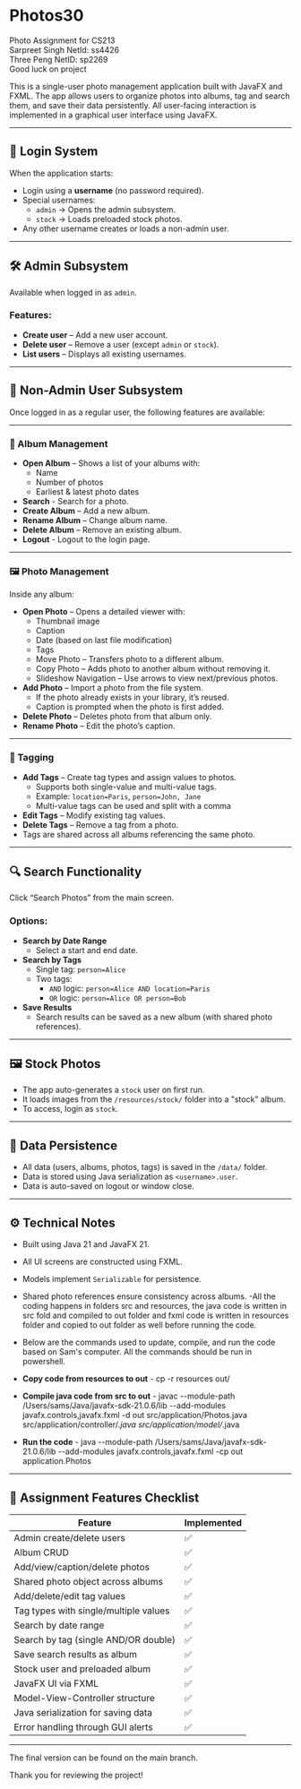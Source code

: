 # Photos30
Photo Assignment for CS213  
Sarpreet Singh NetId: ss4426  
Three Peng NetID: sp2269  
Good luck on project

This is a single-user photo management application built with JavaFX and FXML. The app allows users to organize photos into albums, tag and search them, and save their data persistently. All user-facing interaction is implemented in a graphical user interface using JavaFX.

---

## 🔐 Login System

When the application starts:

- Login using a **username** (no password required).
- Special usernames:
  - `admin` → Opens the admin subsystem.
  - `stock` → Loads preloaded stock photos.
- Any other username creates or loads a non-admin user.

---

## 🛠 Admin Subsystem

Available when logged in as `admin`.

### Features:
- **Create user** – Add a new user account.
- **Delete user** – Remove a user (except `admin` or `stock`).
- **List users** – Displays all existing usernames.

---

## 👤 Non-Admin User Subsystem

Once logged in as a regular user, the following features are available:

---

### 📂 Album Management

- **Open Album** – Shows a list of your albums with:
  - Name
  - Number of photos
  - Earliest & latest photo dates
- **Search** - Search for a photo.
- **Create Album** – Add a new album.
- **Rename Album** – Change album name.
- **Delete Album** – Remove an existing album.
- **Logout** - Logout to the login page.

---

### 🖼 Photo Management

Inside any album:

- **Open Photo** – Opens a detailed viewer with:
  - Thumbnail image
  - Caption
  - Date (based on last file modification)
  - Tags
  - Move Photo – Transfers photo to a different album.
  - Copy Photo – Adds photo to another album without removing it.
  - Slideshow Navigation – Use arrows to view next/previous photos.
- **Add Photo** – Import a photo from the file system.
  - If the photo already exists in your library, it’s reused.
  - Caption is prompted when the photo is first added.
- **Delete Photo** – Deletes photo from that album only.
- **Rename Photo** – Edit the photo’s caption.

---



### 🔖 Tagging

- **Add Tags** – Create tag types and assign values to photos.
  - Supports both single-value and multi-value tags.
  - Example: `location=Paris`, `person=John, Jane`
  - Multi-value tags can be used and split with a comma
- **Edit Tags** – Modify existing tag values.
- **Delete Tags** – Remove a tag from a photo.
- Tags are shared across all albums referencing the same photo.

---

## 🔍 Search Functionality

Click “Search Photos” from the main screen.

### Options:
- **Search by Date Range**
  - Select a start and end date.
- **Search by Tags**
  - Single tag: `person=Alice`
  - Two tags:
    - `AND` logic: `person=Alice AND location=Paris`
    - `OR` logic: `person=Alice OR person=Bob`
- **Save Results**
  - Search results can be saved as a new album (with shared photo references).

---

## 🖼 Stock Photos

- The app auto-generates a `stock` user on first run.
- It loads images from the `/resources/stock/` folder into a "stock" album.
- To access, login as `stock`.

---

## 💾 Data Persistence

- All data (users, albums, photos, tags) is saved in the `/data/` folder.
- Data is stored using Java serialization as `<username>.user`.
- Data is auto-saved on logout or window close.

---

## ⚙️ Technical Notes

- Built using Java 21 and JavaFX 21.
- All UI screens are constructed using FXML.
- Models implement `Serializable` for persistence.
- Shared photo references ensure consistency across albums.
-All the coding happens in folders src and resources, the java code is written in src fold and compiled to out folder and fxml code is written in resources folder and copied to out folder as well before running the code.

- Below are the commands used to update, compile, and run the code based on Sam's computer. All the commands should be run in powershell.

- **Copy code from resources to out** - cp -r resources out/
- **Compile java code from src to out** - javac --module-path /Users/sams/Java/javafx-sdk-21.0.6/lib --add-modules javafx.controls,javafx.fxml -d out src/application/Photos.java src/application/controller/*.java src/application/model/*.java
- **Run the code** - java --module-path /Users/sams/Java/javafx-sdk-21.0.6/lib --add-modules javafx.controls,javafx.fxml -cp out application.Photos

---

## 📌 Assignment Features Checklist

| Feature                                  | Implemented |
|------------------------------------------|-------------|
| Admin create/delete users                | ✅          |
| Album CRUD                               | ✅          |
| Add/view/caption/delete photos           | ✅          |
| Shared photo object across albums        | ✅          |
| Add/delete/edit tag values               | ✅          |
| Tag types with single/multiple values    | ✅          |
| Search by date range                     | ✅          |
| Search by tag (single AND/OR double)     | ✅          |
| Save search results as album             | ✅          |
| Stock user and preloaded album           | ✅          |
| JavaFX UI via FXML                       | ✅          |
| Model-View-Controller structure          | ✅          |
| Java serialization for saving data       | ✅          |
| Error handling through GUI alerts        | ✅          |

---

The final version can be found on the main branch.

Thank you for reviewing the project!
